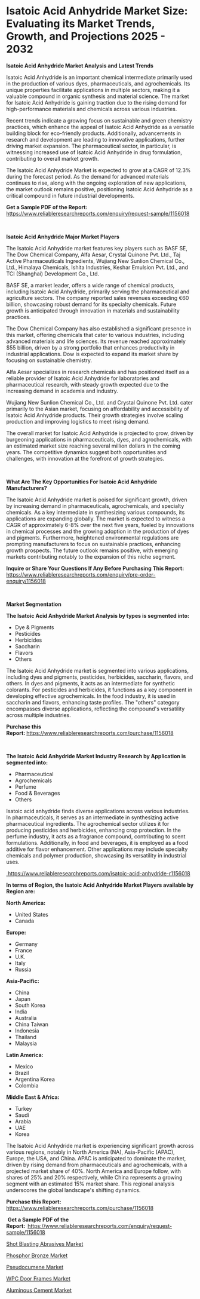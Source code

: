 <p><h1>Isatoic Acid Anhydride Market Size: Evaluating its Market Trends, Growth, and Projections 2025 - 2032</h1></p><p><strong>Isatoic Acid Anhydride Market Analysis and Latest Trends</strong></p>
<p><p>Isatoic Acid Anhydride is an important chemical intermediate primarily used in the production of various dyes, pharmaceuticals, and agrochemicals. Its unique properties facilitate applications in multiple sectors, making it a valuable compound in organic synthesis and material science. The market for Isatoic Acid Anhydride is gaining traction due to the rising demand for high-performance materials and chemicals across various industries.</p><p>Recent trends indicate a growing focus on sustainable and green chemistry practices, which enhance the appeal of Isatoic Acid Anhydride as a versatile building block for eco-friendly products. Additionally, advancements in research and development are leading to innovative applications, further driving market expansion. The pharmaceutical sector, in particular, is witnessing increased use of Isatoic Acid Anhydride in drug formulation, contributing to overall market growth.</p><p>The Isatoic Acid Anhydride Market is expected to grow at a CAGR of 12.3% during the forecast period. As the demand for advanced materials continues to rise, along with the ongoing exploration of new applications, the market outlook remains positive, positioning Isatoic Acid Anhydride as a critical compound in future industrial developments.</p></p>
<p><strong>Get a Sample PDF of the Report:&nbsp;</strong> <a href="https://www.reliableresearchreports.com/enquiry/request-sample/1156018?utm_campaign=36&utm_medium=2&utm_source=Github&utm_content=ia&utm_term=31032025&utm_id=isatoic-acid-anhydride">https://www.reliableresearchreports.com/enquiry/request-sample/1156018</a></p>
<p>&nbsp;</p>
<p><strong>Isatoic Acid Anhydride Major Market Players</strong></p>
<p><p>The Isatoic Acid Anhydride market features key players such as BASF SE, The Dow Chemical Company, Alfa Aesar, Crystal Quinone Pvt. Ltd., Taj Active Pharmaceuticals Ingredients, Wujiang New Sunlion Chemical Co., Ltd., Himalaya Chemicals, Ishita Industries, Keshar Emulsion Pvt. Ltd., and TCI (Shanghai) Development Co., Ltd. </p><p>BASF SE, a market leader, offers a wide range of chemical products, including Isatoic Acid Anhydride, primarily serving the pharmaceutical and agriculture sectors. The company reported sales revenues exceeding €60 billion, showcasing robust demand for its specialty chemicals. Future growth is anticipated through innovation in materials and sustainability practices.</p><p>The Dow Chemical Company has also established a significant presence in this market, offering chemicals that cater to various industries, including advanced materials and life sciences. Its revenue reached approximately $55 billion, driven by a strong portfolio that enhances productivity in industrial applications. Dow is expected to expand its market share by focusing on sustainable chemistry.</p><p>Alfa Aesar specializes in research chemicals and has positioned itself as a reliable provider of Isatoic Acid Anhydride for laboratories and pharmaceutical research, with steady growth expected due to the increasing demand in academia and industry.</p><p>Wujiang New Sunlion Chemical Co., Ltd. and Crystal Quinone Pvt. Ltd. cater primarily to the Asian market, focusing on affordability and accessibility of Isatoic Acid Anhydride products. Their growth strategies involve scaling production and improving logistics to meet rising demand.</p><p>The overall market for Isatoic Acid Anhydride is projected to grow, driven by burgeoning applications in pharmaceuticals, dyes, and agrochemicals, with an estimated market size reaching several million dollars in the coming years. The competitive dynamics suggest both opportunities and challenges, with innovation at the forefront of growth strategies.</p></p>
<p>&nbsp;</p>
<p><strong>What Are The Key Opportunities For Isatoic Acid Anhydride Manufacturers?</strong></p>
<p><p>The Isatoic Acid Anhydride market is poised for significant growth, driven by increasing demand in pharmaceuticals, agrochemicals, and specialty chemicals. As a key intermediate in synthesizing various compounds, its applications are expanding globally. The market is expected to witness a CAGR of approximately 6-8% over the next five years, fueled by innovations in chemical processes and the growing adoption in the production of dyes and pigments. Furthermore, heightened environmental regulations are prompting manufacturers to focus on sustainable practices, enhancing growth prospects. The future outlook remains positive, with emerging markets contributing notably to the expansion of this niche segment.</p></p>
<p><strong>Inquire or Share Your Questions If Any Before Purchasing This Report:</strong> <a href="https://www.reliableresearchreports.com/enquiry/pre-order-enquiry/1156018?utm_campaign=36&utm_medium=2&utm_source=Github&utm_content=ia&utm_term=31032025&utm_id=isatoic-acid-anhydride">https://www.reliableresearchreports.com/enquiry/pre-order-enquiry/1156018</a></p>
<p>&nbsp;</p>
<p><strong>Market Segmentation</strong></p>
<p><strong>The Isatoic Acid Anhydride Market Analysis by types is segmented into:</strong></p>
<p><ul><li>Dye & Pigments</li><li>Pesticides</li><li>Herbicides</li><li>Saccharin</li><li>Flavors</li><li>Others</li></ul></p>
<p><p>The Isatoic Acid Anhydride market is segmented into various applications, including dyes and pigments, pesticides, herbicides, saccharin, flavors, and others. In dyes and pigments, it acts as an intermediate for synthetic colorants. For pesticides and herbicides, it functions as a key component in developing effective agrochemicals. In the food industry, it is used in saccharin and flavors, enhancing taste profiles. The "others" category encompasses diverse applications, reflecting the compound's versatility across multiple industries.</p></p>
<p><strong>Purchase this Report:&nbsp;</strong><a href="https://www.reliableresearchreports.com/purchase/1156018?utm_campaign=36&utm_medium=2&utm_source=Github&utm_content=ia&utm_term=31032025&utm_id=isatoic-acid-anhydride">https://www.reliableresearchreports.com/purchase/1156018</a></p>
<p>&nbsp;</p>
<p><strong>The Isatoic Acid Anhydride Market Industry Research by Application is segmented into:</strong></p>
<p><ul><li>Pharmaceutical</li><li>Agrochemicals</li><li>Perfume</li><li>Food & Beverages</li><li>Others</li></ul></p>
<p><p>Isatoic acid anhydride finds diverse applications across various industries. In pharmaceuticals, it serves as an intermediate in synthesizing active pharmaceutical ingredients. The agrochemical sector utilizes it for producing pesticides and herbicides, enhancing crop protection. In the perfume industry, it acts as a fragrance compound, contributing to scent formulations. Additionally, in food and beverages, it is employed as a food additive for flavor enhancement. Other applications may include specialty chemicals and polymer production, showcasing its versatility in industrial uses.</p></p>
<p><a href="https://www.reliableresearchreports.com/isatoic-acid-anhydride-r1156018?utm_campaign=36&utm_medium=2&utm_source=Github&utm_content=ia&utm_term=31032025&utm_id=isatoic-acid-anhydride">&nbsp;https://www.reliableresearchreports.com/isatoic-acid-anhydride-r1156018</a></p>
<p><strong>In terms of Region, the Isatoic Acid Anhydride Market Players available by Region are:</strong></p>
<p>
    <p> <strong> North America: </strong>
        <ul>
            <li>United States</li>
            <li>Canada</li>
        </ul>
        </p> 
    <p> <strong> Europe: </strong>
        <ul>
            <li>Germany</li>
            <li>France</li>
            <li>U.K.</li>
            <li>Italy</li>
            <li>Russia</li>
        </ul>
        </p> 
    <p> <strong> Asia-Pacific: </strong>
        <ul>
            <li>China</li>
            <li>Japan</li>
            <li>South Korea</li>
            <li>India</li>
            <li>Australia</li>
            <li>China Taiwan</li>
            <li>Indonesia</li>
            <li>Thailand</li>
            <li>Malaysia</li>
        </ul>
        </p> 
    <p> <strong> Latin America: </strong>
        <ul>
            <li>Mexico</li>
            <li>Brazil</li>
            <li>Argentina Korea</li>
            <li>Colombia</li>
        </ul>
        </p> 
    <p> <strong> Middle East & Africa: </strong>
        <ul>
            <li>Turkey</li>
            <li>Saudi</li>
            <li>Arabia</li>
            <li>UAE</li>
            <li>Korea</li>
        </ul>
    </p>
    </p>
<p><p>The Isatoic Acid Anhydride market is experiencing significant growth across various regions, notably in North America (NA), Asia-Pacific (APAC), Europe, the USA, and China. APAC is anticipated to dominate the market, driven by rising demand from pharmaceuticals and agrochemicals, with a projected market share of 40%. North America and Europe follow, with shares of 25% and 20% respectively, while China represents a growing segment with an estimated 15% market share. This regional analysis underscores the global landscape's shifting dynamics.</p></p>
<p><strong>Purchase this Report: </strong><a href="https://www.reliableresearchreports.com/purchase/1156018?utm_campaign=36&utm_medium=2&utm_source=Github&utm_content=ia&utm_term=31032025&utm_id=isatoic-acid-anhydride">https://www.reliableresearchreports.com/purchase/1156018</a></p>
<p>&nbsp;<strong>Get a Sample PDF of the Report:&nbsp;&nbsp;</strong><a href="https://www.reliableresearchreports.com/enquiry/request-sample/1156018?utm_campaign=36&utm_medium=2&utm_source=Github&utm_content=ia&utm_term=31032025&utm_id=isatoic-acid-anhydride">https://www.reliableresearchreports.com/enquiry/request-sample/1156018</a></p>
<p><strong></strong></p>
<p><p><a href="https://github.com/ummulmzu/Market-Research-Report-List-1/blob/main/shot-blasting-abrasives-market.md?utm_campaign=36&utm_medium=2&utm_source=Github&utm_content=ia&utm_term=31032025&utm_id=isatoic-acid-anhydride">Shot Blasting Abrasives Market</a></p><p><a href="https://github.com/nwokechock6s/Market-Research-Report-List-1/blob/main/phosphor-bronze-market.md?utm_campaign=36&utm_medium=2&utm_source=Github&utm_content=ia&utm_term=31032025&utm_id=isatoic-acid-anhydride">Phosphor Bronze Market</a></p><p><a href="https://github.com/vsiljgestel/Market-Research-Report-List-1/blob/main/pseudocumene-market.md?utm_campaign=36&utm_medium=2&utm_source=Github&utm_content=ia&utm_term=31032025&utm_id=isatoic-acid-anhydride">Pseudocumene Market</a></p><p><a href="https://github.com/boudykodumi/Market-Research-Report-List-1/blob/main/wpc-door-frames-market.md?utm_campaign=36&utm_medium=2&utm_source=Github&utm_content=ia&utm_term=31032025&utm_id=isatoic-acid-anhydride">WPC Door Frames Market</a></p><p><a href="https://github.com/aiamekar/Market-Research-Report-List-1/blob/main/aluminous-cement-market.md?utm_campaign=36&utm_medium=2&utm_source=Github&utm_content=ia&utm_term=31032025&utm_id=isatoic-acid-anhydride">Aluminous Cement Market</a></p></p>